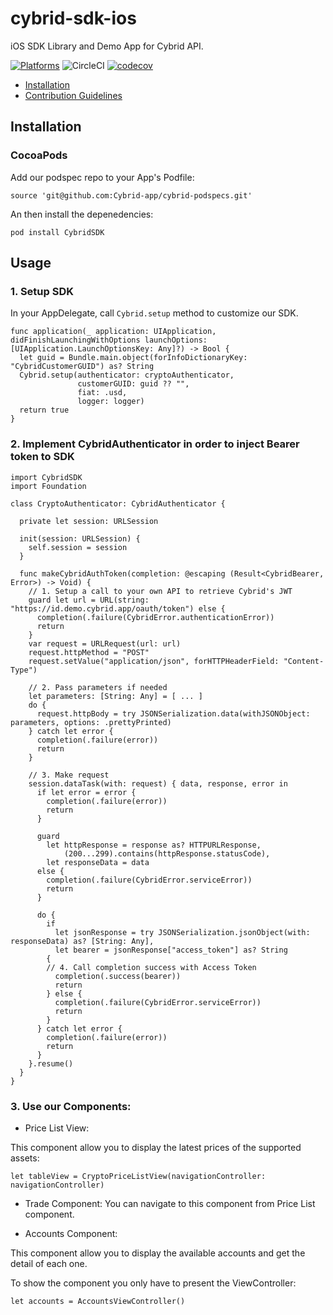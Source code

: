 # cybrid-sdk-ios

iOS SDK Library and Demo App for Cybrid API.

[![Platforms](https://img.shields.io/badge/Platforms-iOS-yellowgreen?style=flat-square)](https://img.shields.io/badge/Platforms-iOS-Green?style=flat-square)
![CircleCI](https://circleci.com/gh/Cybrid-app/cybrid-sdk-ios.svg?style=svg)
[![codecov](https://codecov.io/gh/Cybrid-app/cybrid-sdk-ios/branch/main/graph/badge.svg?token=LTJJFQJWEA)](https://codecov.io/gh/Cybrid-app/cybrid-sdk-ios)

- [Installation](#installation)
- [Contribution Guidelines](#contribution)

## Installation

### CocoaPods

Add our podspec repo to your App's Podfile:

`source 'git@github.com:Cybrid-app/cybrid-podspecs.git'`

An then install the depenedencies:

`pod install CybridSDK`

## Usage

### 1. Setup SDK
In your AppDelegate, call `Cybrid.setup` method to customize our SDK.
```
func application(_ application: UIApplication, didFinishLaunchingWithOptions launchOptions: [UIApplication.LaunchOptionsKey: Any]?) -> Bool {
  let guid = Bundle.main.object(forInfoDictionaryKey: "CybridCustomerGUID") as? String
  Cybrid.setup(authenticator: cryptoAuthenticator,
               customerGUID: guid ?? "",
               fiat: .usd,
               logger: logger)
  return true
}
```

### 2. Implement CybridAuthenticator in order to inject Bearer token to SDK

```
import CybridSDK
import Foundation

class CryptoAuthenticator: CybridAuthenticator {

  private let session: URLSession

  init(session: URLSession) {
    self.session = session
  }

  func makeCybridAuthToken(completion: @escaping (Result<CybridBearer, Error>) -> Void) {
    // 1. Setup a call to your own API to retrieve Cybrid's JWT
    guard let url = URL(string: "https://id.demo.cybrid.app/oauth/token") else {
      completion(.failure(CybridError.authenticationError))
      return
    }
    var request = URLRequest(url: url)
    request.httpMethod = "POST"
    request.setValue("application/json", forHTTPHeaderField: "Content-Type")

    // 2. Pass parameters if needed
    let parameters: [String: Any] = [ ... ]
    do {
      request.httpBody = try JSONSerialization.data(withJSONObject: parameters, options: .prettyPrinted)
    } catch let error {
      completion(.failure(error))
      return
    }
    
    // 3. Make request
    session.dataTask(with: request) { data, response, error in
      if let error = error {
        completion(.failure(error))
        return
      }

      guard
        let httpResponse = response as? HTTPURLResponse,
            (200...299).contains(httpResponse.statusCode),
        let responseData = data
      else {
        completion(.failure(CybridError.serviceError))
        return
      }

      do {
        if
          let jsonResponse = try JSONSerialization.jsonObject(with: responseData) as? [String: Any],
          let bearer = jsonResponse["access_token"] as? String
        {
        // 4. Call completion success with Access Token
          completion(.success(bearer))
          return
        } else {
          completion(.failure(CybridError.serviceError))
          return
        }
      } catch let error {
        completion(.failure(error))
        return
      }
    }.resume()
  }
}
```

### 3. Use our Components:

- Price List View:

This component allow you to display the latest prices of the supported assets:

```
let tableView = CryptoPriceListView(navigationController: navigationController)
```

- Trade Component: You can navigate to this component from Price List component.

- Accounts Component:

This component allow you to display the available accounts and get the detail of each one.

To show the component you only have to present the ViewController:

```
let accounts = AccountsViewController()
```

